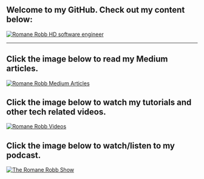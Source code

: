 ## Welcome to my GitHub. Check out my content below:

[![Romane Robb HD software engineer](https://user-images.githubusercontent.com/75688766/180058552-3a28b69a-0854-4e8b-a9e7-fc69aef8fa5b.jpg)](https://medium.rorobb.com/)
________________________________________________________________________________________________________

## Click the image below to read my Medium articles.

[![Romane Robb Medium Articles](https://user-images.githubusercontent.com/75688766/180053918-927a9700-a482-44a3-b7bb-158707ac6c44.jpg)](https://medium.rorobb.com/)

## Click the image below to watch my tutorials and other tech related videos.

[![Romane Robb Videos](https://user-images.githubusercontent.com/75688766/180049519-4076fc66-c4b4-4465-ba23-46424ae6dce3.jpg)](https://www.youtube.com/playlist?list=PLLuXi2d0VZL80xFLno2__CMVG0sA5l3vO)

## Click the image below to watch/listen to my podcast.

[![The Romane Robb Show](https://user-images.githubusercontent.com/75688766/180051922-68bac10d-87a4-4a09-b88f-2cf75c163a55.jpg)](https://rorobb.com/podcast/)

